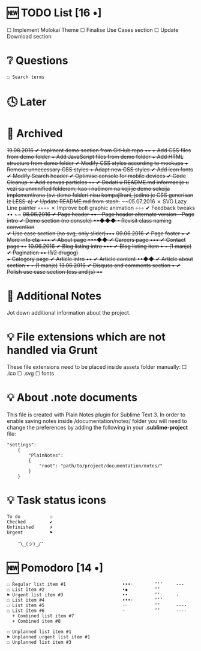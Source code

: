 # 🆕 TODO List                                 [16 •]
☐ Implement Molokai Theme
☐ Finalise Use Cases section
☐ Update Download section



# ❔ Questions
    ☐ Search terms



# 🕓 Later


# 📁 Archived
~~19.08.2016
    ✔ Implment demo section from GitHub repo    ••
      + Add CSS files from demo folder
      + Add JavaScript files from demo folder
      + Add HTML structure from demo folder
    ✔ Modify CSS styles according to mockups
      + Remove unnecessary CSS styles
      + Adapt new CSS styles
    ✔ Add icon fonts
    ✔ Modify Search header
    ✔ Optimise console for mobile devices
    ✔ Code Cleanup
    ✗ Add canvas particles                      ◦◦
    ✔ Dodati u README.md informacije u vezi sa unminified folderom, kao i načinom na koji je demo sekcija implementirana (svi demo folderi nisu kompajlirani, jedino je CSS generisan iz LESS-a)
    ✔ Update README.md from stash.~~
~~05.07.2016
    ✗ SVG Lazy Line painter                 ◦◦◦◦
    ✗ Improve bolt graphic animation        ◦◦◦
    ✔ Feedback tweaks                       •• ~~
~~08.06.2016
    ✔ Page header                           ••
      - Page header alternate version
      - Page intro
    ✔ Demo section (no console)             ••◆◆◆
      - Revisit class naming convention         
    ✔ Use case section (no svg, only slider)•••~~
~~09.06.2016
    ✔ Page footer                               •
    ✔ More info cta                             •••
    ✔ About page                                •••◆◆
    ✔ Careers page                              •••
    ✔ Contact page                              •◦~~
~~10.06.2016
    ✔ Blog listing intro                        •••
    ✔ Blog listing item                         • ◦ (1 manje) 
    ✔ Pagination                                •• (1/2 drugog)  
      + Category page
    ✔ Article intro                              ••
    ✔ Article content                            ••◆◆
    ✔ Article about section                      • ◦ (1 manje)~~
~~13.06.2016
    ✔ Disquss and comments section              •
    ✔ Polish use case section (css and js)      ••~~


# 📎 Additional Notes
Jot down additional information about the project.



# 💡 File extensions which are not handled via Grunt
These file extensions need to be placed inside assets folder manually:
    ☐ .ico
    ☐ .svg
    ☐ fonts



# 💡 About .note documents
This file is created with Plain Notes plugin for Sublime Text 3.
In order to enable saving notes inside /documentation/notes/ folder you will need to change the preferences by adding the following in your **.sublime-project** file:

    "settings":
        {
            "PlainNotes": 
            {
                "root": "path/to/project/documentation/notes/"
            }
        }



# 💡 Task status icons
    To do           ☐
    Checked         ✔
    Unfinished      ✗
    Urgent          ⚑
    
        ¯\_(ツ)_/¯



# 🆕 Pomodoro                                 [14 •]
    ☐ Regular list item #1                     •••◦        ’’’     ---
    ☐ List item #2                             •◆          ’’      
    ⚑ Urgent list item #3                      ••          ’’      -
    ☐ List item #4                             •••◦        ’’’
    ☐ List item #5                             ◦◦          ’’      ----
    ☐ List item #6                             ◦           ’’      ----
      + Combined list item #7
      + Combined item #8

    ☐ Unplanned list item #1
    ⚑ Unplanned urgent list item #1
    ☐ Unplanned list item #3
